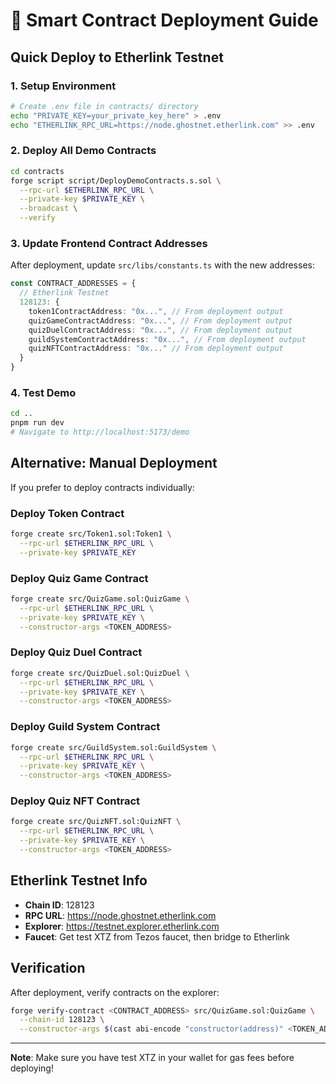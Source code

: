 # 🚀 Smart Contract Deployment Guide

## Quick Deploy to Etherlink Testnet

### 1. Setup Environment
```bash
# Create .env file in contracts/ directory
echo "PRIVATE_KEY=your_private_key_here" > .env
echo "ETHERLINK_RPC_URL=https://node.ghostnet.etherlink.com" >> .env
```

### 2. Deploy All Demo Contracts
```bash
cd contracts
forge script script/DeployDemoContracts.s.sol \
  --rpc-url $ETHERLINK_RPC_URL \
  --private-key $PRIVATE_KEY \
  --broadcast \
  --verify
```

### 3. Update Frontend Contract Addresses

After deployment, update `src/libs/constants.ts` with the new addresses:

```typescript
const CONTRACT_ADDRESSES = {
  // Etherlink Testnet
  128123: {
    token1ContractAddress: "0x...", // From deployment output
    quizGameContractAddress: "0x...", // From deployment output
    quizDuelContractAddress: "0x...", // From deployment output
    guildSystemContractAddress: "0x...", // From deployment output
    quizNFTContractAddress: "0x..." // From deployment output
  }
}
```

### 4. Test Demo
```bash
cd ..
pnpm run dev
# Navigate to http://localhost:5173/demo
```

## Alternative: Manual Deployment

If you prefer to deploy contracts individually:

### Deploy Token Contract
```bash
forge create src/Token1.sol:Token1 \
  --rpc-url $ETHERLINK_RPC_URL \
  --private-key $PRIVATE_KEY
```

### Deploy Quiz Game Contract
```bash
forge create src/QuizGame.sol:QuizGame \
  --rpc-url $ETHERLINK_RPC_URL \
  --private-key $PRIVATE_KEY \
  --constructor-args <TOKEN_ADDRESS>
```

### Deploy Quiz Duel Contract
```bash
forge create src/QuizDuel.sol:QuizDuel \
  --rpc-url $ETHERLINK_RPC_URL \
  --private-key $PRIVATE_KEY \
  --constructor-args <TOKEN_ADDRESS>
```

### Deploy Guild System Contract
```bash
forge create src/GuildSystem.sol:GuildSystem \
  --rpc-url $ETHERLINK_RPC_URL \
  --private-key $PRIVATE_KEY \
  --constructor-args <TOKEN_ADDRESS>
```

### Deploy Quiz NFT Contract
```bash
forge create src/QuizNFT.sol:QuizNFT \
  --rpc-url $ETHERLINK_RPC_URL \
  --private-key $PRIVATE_KEY \
  --constructor-args <TOKEN_ADDRESS>
```

## Etherlink Testnet Info

- **Chain ID**: 128123
- **RPC URL**: https://node.ghostnet.etherlink.com
- **Explorer**: https://testnet.explorer.etherlink.com
- **Faucet**: Get test XTZ from Tezos faucet, then bridge to Etherlink

## Verification

After deployment, verify contracts on the explorer:
```bash
forge verify-contract <CONTRACT_ADDRESS> src/QuizGame.sol:QuizGame \
  --chain-id 128123 \
  --constructor-args $(cast abi-encode "constructor(address)" <TOKEN_ADDRESS>)
```

---

**Note**: Make sure you have test XTZ in your wallet for gas fees before deploying!
